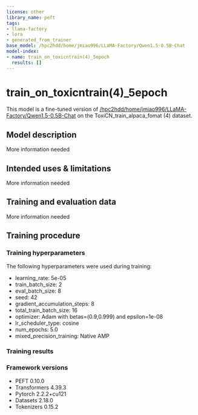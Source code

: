 ```yaml
---
license: other
library_name: peft
tags:
- llama-factory
- lora
- generated_from_trainer
base_model: /hpc2hdd/home/jmiao996/LLaMA-Factory/Qwen1.5-0.5B-Chat
model-index:
- name: train_on_toxicntrain(4)_5epoch
  results: []
---
```


<!-- This model card has been generated automatically according to the information the Trainer had access to. You
should probably proofread and complete it, then remove this comment. -->

# train_on_toxicntrain(4)_5epoch

This model is a fine-tuned version of [/hpc2hdd/home/jmiao996/LLaMA-Factory/Qwen1.5-0.5B-Chat](https://huggingface.co//hpc2hdd/home/jmiao996/LLaMA-Factory/Qwen1.5-0.5B-Chat) on the ToxiCN_train_alpaca_fomat (4) dataset.

## Model description

More information needed

## Intended uses & limitations

More information needed

## Training and evaluation data

More information needed

## Training procedure

### Training hyperparameters

The following hyperparameters were used during training:
- learning_rate: 5e-05
- train_batch_size: 2
- eval_batch_size: 8
- seed: 42
- gradient_accumulation_steps: 8
- total_train_batch_size: 16
- optimizer: Adam with betas=(0.9,0.999) and epsilon=1e-08
- lr_scheduler_type: cosine
- num_epochs: 5.0
- mixed_precision_training: Native AMP

### Training results



### Framework versions

- PEFT 0.10.0
- Transformers 4.39.3
- Pytorch 2.2.2+cu121
- Datasets 2.18.0
- Tokenizers 0.15.2